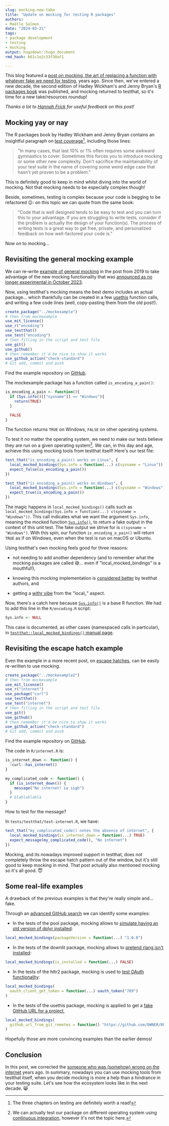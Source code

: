 ```yaml
---
slug: mocking-new-take
title: "Update on mocking for testing R packages" 
authors: 
- Maëlle Salmon
date: "2024-03-21" 
tags: 
- package development
- testing
- mocking
output: hugodown::hugo_document
rmd_hash: b61c1e2c53f30af1

---
```


This blog featured a [post on mocking, the art of replacing a function with whatever fake we need for testing](/2019/10/29/mocking/), years ago. Since then, we've entered a new decade, the second edition of Hadley Wickham's and Jenny Bryan's [R packages book](https://r-pkgs.org) was published, and mocking returned to testthat, so it's time for a new take/resources roundup!

*Thanks a lot to [Hannah Frick](https://www.frick.ws/) for useful feedback on this post!*

## Mocking yay or nay

The R packages book by Hadley Wickham and Jenny Bryan contains an insightful paragraph on [test coverage](https://r-pkgs.org/testing-design.html#sec-testing-design-coverage)[^1], including those lines:

> "In many cases, that last 10% or 1% often requires some awkward gymnastics to cover. Sometimes this forces you to introduce mocking or some other new complexity. Don't sacrifice the maintainability of your test suite in the name of covering some weird edge case that hasn't yet proven to be a problem."

This is definitely good to keep in mind whilst diving into the world of mocking. Not that mocking needs to be especially complex though!

Beside, sometimes, testing is complex because your code is begging to be refactored :wink:: on this topic we can quote from the same book:

> "Code that is well designed tends to be easy to test and you can turn this to your advantage. If you are struggling to write tests, consider if the problem is actually the design of your function(s). The process of writing tests is a great way to get free, private, and personalized feedback on how well-factored your code is."

Now on to mocking...

## Revisiting the general mocking example

We can re-write [example of general mocking](/2019/10/29/mocking/#general-mocking) in the post from 2019 to take advantage of the new mocking functionality that was [announced as no longer experimental in October 2023](https://www.tidyverse.org/blog/2023/10/testthat-3-2-0/#mocking).

Now, using testthat's mocking means the best demo includes an actual package... which thankfully can be created in a few [usethis](https://usethis.r-lib.org) function calls, and writing a few code lines (well, copy-pasting them from the old post!).

``` r
create_package("../mockexample")
# then from mockexample
use_mit_license()
use_r("encoding")
use_testthat()
use_test("encoding")
# then filling in the script and test file
use_git()
use_github()
# then remember it'd be nice to show it works
use_github_action("check-standard")
# Git add, commit and push
```

Find the example repository on [GitHub](https://github.com/maelle/mockexample).

The mockexample package has a function called `is_encoding_a_pain()`:

``` r
is_encoding_a_pain <- function(){
  if (Sys.info()[["sysname"]] == "Windows"){
    return(TRUE)
  }

  FALSE
}
```

The function returns `TRUE` on Windows, `FALSE` on other operating systems.

To test it no matter the operating system, we need to make our tests believe they are run on a given operating system[^2]. We can, in this day and age, achieve this using mocking tools from testthat itself! Here's our test file:

``` r
test_that("is_encoding_a_pain() works on Linux", {
  local_mocked_bindings(Sys.info = function(...) c(sysname = "Linux"))
  expect_false(is_encoding_a_pain())
})

test_that("is_encoding_a_pain() works on Windows", {
  local_mocked_bindings(Sys.info = function(...) c(sysname = "Windows"))
  expect_true(is_encoding_a_pain())
})
```

The magic happens in `local_mocked_bindings()` calls such as `local_mocked_bindings(Sys.info = function(...) c(sysname = "Windows"))`. This call indicates what we want the argument `Sys.info`, meaning the mocked function [`Sys.info()`](https://rdrr.io/r/base/Sys.info.html), to return a fake output in the context of this unit test. The fake output we strive for is `c(sysname = "Windows")`. With this spin, our function `is_encoding_a_pain()` will return `TRUE` as if on Windows, even when the test is run on macOS or Ubuntu.

Using testthat's own mocking feels good for three reasons:

-   not needing to add another dependency (and to remember what the mocking packages are called :sweat_smile:\... even if "local_mocked_bindings" is a mouthful!),

-   knowing this mocking implementation is [considered better](https://www.tidyverse.org/blog/2023/10/testthat-3-2-0/#mocking) by testthat authors, and

-   getting a [withr vibe](https://withr.r-lib.org/) from the "local\_" aspect.

Now, there's a catch here because [`Sys.info()`](https://rdrr.io/r/base/Sys.info.html) is a base R function. We had to add this line in the `R/encoding.R` script:

``` r
Sys.info <- NULL
```

This case is documented, as other cases (namespaced calls in particular), in [`testthat::local_mocked_bindings()` manual page](https://testthat.r-lib.org/reference/local_mocked_bindings.html#use).

## Revisiting the escape hatch example

Even the example in a more recent post, on [escape hatches](/2023/01/23/code-switch-escape-hatch-test/), can be easily re-written to use mocking.

``` r
create_package("../mockexample2")
# then from mockexample
use_mit_license()
use_r("internet")
use_package("curl")
use_testthat()
use_test("internet")
# then filling in the script and test file
use_git()
use_github()
# then remember it'd be nice to show it works
use_github_action("check-standard")
# Git add, commit and push
```

Find the example repository on [GitHub](https://github.com/maelle/mockexample2).

The code in `R/internet.R` is:

``` r
is_internet_down <- function() {
  !curl::has_internet()
}

my_complicated_code <- function() {
  if (is_internet_down()) {
    message("No internet! Le sigh")
  }
  # blablablabla
}
```

How to test for the message?

In `tests/testthat/test-internet.R`, we have:

``` r
test_that("my_complicated_code() notes the absence of internet", {
  local_mocked_bindings(is_internet_down = function(...) TRUE)
  expect_message(my_complicated_code(), "No internet")
})
```

Mocking, and its nowadays improved support in testthat, does not completely throw the escape hatch pattern out of the window, but it's still good to keep mocking in mind. That post actually also mentioned mocking so it's all good. :innocent:

## Some real-life examples

A drawback of the previous examples is that they're really simple and... fake.

Through an [advanced GitHub search](https://github.com/search?q=local_mocked_bindings+user%3Acran&type=code&ref=advsearch) we can identify some examples:

-   In the tests of the pool package, mocking allows to [simulate having an old version of dplyr installed](https://github.com/rstudio/pool/blob/7ac5df4faf62323b6e28d36a3ab1576613bcdbc0/tests/testthat/test-dbplyr.R#L95-L99):

``` r
local_mocked_bindings(packageVersion = function(...) "1.0.0")
```

-   In the tests of the downlit package, mocking allows to [pretend rlang isn't installed](https://github.com/r-lib/downlit/blob/c0a8f645e21a03e258b7c1684901f84279cc706a/tests/testthat/test-metadata.R#L13):

``` r
local_mocked_bindings(is_installed = function(...) FALSE)
```

-   In the tests of the httr2 package, mocking is used to [test OAuth functionality](https://github.com/r-lib/httr2/blob/824f142f048489d698673c4d2ada149b4e4c80c7/tests/testthat/test-oauth.R#L46-L48):

``` r
local_mocked_bindings(
  oauth_client_get_token = function(...) oauth_token("789")
)
```

-   In the tests of the usethis package, mocking is applied to get a [fake GitHub URL for a project](https://github.com/r-lib/usethis/blob/9e64daf13ac1636187d59e6446d9526a414d8ba6/tests/testthat/test-github.R#L7-L9),

``` r
local_mocked_bindings(
  github_url_from_git_remotes = function() "https://github.com/OWNER/REPO"
)
```

Hopefully those are more convincing examples than the earlier demos!

## Conclusion

In this post, we corrected the [someone who was (somehow) wrong on the internet](https://xkcd.com/386/) years ago. In summary, nowadays you can use mocking tools from testthat itself, when you decide mocking is more a help than a hindrance in your testing suite. Let's see how the ecosystem looks like in the next decade. :smile_cat:

[^1]: The three chapters on testing are definitely worth a read!

[^2]: We can actually test our package on different operating system using [continuous integration](https://devguide.ropensci.org/pkg_ci.html), however it's not the topic here.

